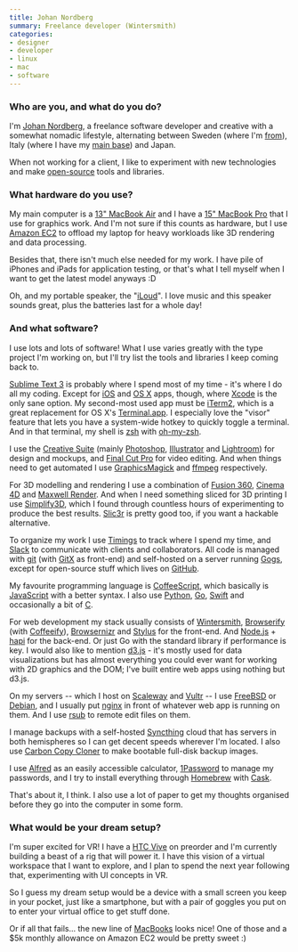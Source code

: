 ```yaml
---
title: Johan Nordberg
summary: Freelance developer (Wintersmith)
categories:
- designer
- developer
- linux
- mac
- software
---
```


### Who are you, and what do you do?

I'm [Johan Nordberg](https://johan-nordberg.com/ "Johan's website."), a freelance software developer and creative with a somewhat nomadic lifestyle, alternating between Sweden (where I'm [from](https://en.wikipedia.org/wiki/Luleå "The Wikipedia entry for Luleå.")), Italy (where I have my [main base](https://en.wikipedia.org/wiki/Florence "The Wikipedia entry for Florence.")) and Japan.

When not working for a client, I like to experiment with new technologies and make [open-source](https://github.com/jnordberg "Johan's GitHub account.") tools and libraries.

### What hardware do you use?

My main computer is a [13" MacBook Air][macbook-air] and I have a [15" MacBook Pro][macbook-pro] that I use for graphics work. And I'm not sure if this counts as hardware, but I use [Amazon EC2][ec2] to offload my laptop for heavy workloads like 3D rendering and data processing.

Besides that, there isn't much else needed for my work. I have pile of iPhones and iPads for application testing, or that's what I tell myself when I want to get the latest model anyways :D

Oh, and my portable speaker, the "[iLoud][]". I love music and this speaker sounds great, plus the batteries last for a whole day!

### And what software?

I use lots and lots of software! What I use varies greatly with the type project I'm working on, but I'll try list the tools and libraries I keep coming back to.

[Sublime Text 3][sublime-text] is probably where I spend most of my time - it's where I do all my coding. Except for [iOS][] and [OS X][macos] apps, though, where [Xcode][] is the only sane option. My second-most used app must be [iTerm2][], which is a great replacement for OS X's [Terminal.app][terminal]. I especially love the "visor" feature that lets you have a system-wide hotkey to quickly toggle a terminal. And in that terminal, my shell is [zsh][] with [oh-my-zsh][].

I use the [Creative Suite][creative-suite] (mainly [Photoshop][], [Illustrator][] and [Lightroom][]) for design and mockups, and [Final Cut Pro][final-cut-pro] for video editing. And when things need to get automated I use [GraphicsMagick][] and [ffmpeg][] respectively.

For 3D modelling and rendering I use a combination of [Fusion 360][fusion-360], [Cinema 4D][cinema-4d] and [Maxwell Render][maxwell-render]. And when I need something sliced for 3D printing I use [Simplify3D][], which I found through countless hours of experimenting to produce the best results. [Slic3r][] is pretty good too, if you want a hackable alternative.

To organize my work I use [Timings][] to track where I spend my time, and [Slack][] to communicate with clients and collaborators. All code is managed with [git][] (with [GitX][] as front-end) and self-hosted on a server running [Gogs][], except for open-source stuff which lives on [GitHub][].

My favourite programming language is [CoffeeScript][], which basically is [JavaScript][] with a better syntax. I also use [Python][], [Go][], [Swift][swift.2] and occasionally a bit of [C][].

For web development my stack usually consists of [Wintersmith][], [Browserify][] (with [Coffeeify][]), [Browsernizr][] and [Stylus][] for the front-end. And [Node.js][] + [hapi][] for the back-end. Or just Go with the standard library if performance is key. I would also like to mention [d3.js][] - it's mostly used for data visualizations but has almost everything you could ever want for working with 2D graphics and the DOM; I've built entire web apps using nothing but d3.js.

On my servers -- which I host on [Scaleway][] and [Vultr][] -- I use [FreeBSD][] or [Debian][], and I usually put [nginx][] in front of whatever web app is running on them. And I use [rsub][] to remote edit files on them.

I manage backups with a self-hosted [Syncthing][] cloud that has servers in both hemispheres so I can get decent speeds wherever I'm located. I also use [Carbon Copy Cloner][carbon-copy-cloner] to make bootable full-disk backup images.

I use [Alfred][] as an easily accessible calculator, [1Password][] to manage my passwords, and I try to install everything through [Homebrew][] with [Cask][homebrew-cask].

That's about it, I think. I also use a lot of paper to get my thoughts organised before they go into the computer in some form.

### What would be your dream setup?

I'm super excited for VR! I have a [HTC Vive][vive] on preorder and I'm currently building a beast of a rig that will power it. I have this vision of a virtual workspace that I want to explore, and I plan to spend the next year following that, experimenting with UI concepts in VR.

So I guess my dream setup would be a device with a small screen you keep in your pocket, just like a smartphone, but with a pair of goggles you put on to enter your virtual office to get stuff done.

Or if all that fails... the new line of [MacBooks][macbook.2] looks nice! One of those and a $5k monthly allowance on Amazon EC2 would be pretty sweet :)

[iloud]: https://www.ikmultimedia.com/products/iloud/ "A portable Bluetooth speaker."
[macbook-pro]: https://www.apple.com/macbook-pro/ "A laptop."
[macbook-air]: https://www.apple.com/macbook-air/ "A very thin laptop."
[macbook.2]: https://en.wikipedia.org/wiki/MacBook_(2015_version) "A very thin 12 inch laptop."
[vive]: http://www.htcvr.com/ "A SteamVR headset."
[rsub]: https://github.com/henrikpersson/rsub "Software for editing file remotely via Sublime Text."
[1password]: https://1password.com "Password management software for Mac OS X."
[illustrator]: https://www.adobe.com/products/illustrator.html "A vector graphics editor."
[iterm2]: http://iterm2.com/ "An alternative terminal application for Mac OS X."
[ios]: https://www.apple.com/ios/ios-10/ "A mobile operating system."
[node.js]: https://nodejs.org/en/ "A Javascript application platform."
[nginx]: http://nginx.org/ "A very fast web/mail server."
[graphicsmagick]: http://www.graphicsmagick.org/ "Image editing and converting software."
[gogs]: https://gogs.io/ "A self-hosted git service."
[go]: https://golang.org/ "A compiled programming language."
[gitx]: http://gitx.frim.nl/ "A git GUI for Mac OS X."
[github]: https://github.com/ "A Git code repository service."
[git]: https://git-scm.com/ "A version control system."
[zsh]: http://www.zsh.org/ "An interactive shell and scripting language."
[timings]: https://www.mediaatelier.com/Timings2/ "Time tracking software for the Mac."
[terminal]: https://en.wikipedia.org/wiki/Terminal_(OS_X) "A console application included with Mac OS X."
[slic3r]: http://slic3r.org/ "3D printing software."
[sublime-text]: http://www.sublimetext.com/ "A coder's text editor."
[stylus]: http://stylus-lang.com/ "A dynamic language for generating CSS."
[swift.2]: https://swift.org/ "A compiled programming language."
[scaleway]: https://www.scaleway.com/ "An SSD-based web hosting service."
[simplify3d]: https://www.simplify3d.com/ "3D printing software."
[syncthing]: https://syncthing.net/ "Self-hosted file syncing software."
[slack]: https://slack.com/ "A collaboration service."
[alfred]: https://www.alfredapp.com/ "A launcher app for the Mac."
[fusion-360]: https://www.autodesk.com/products/fusion-360/overview "Cloud-based CAD/CAM software."
[final-cut-pro]: https://en.wikipedia.org/wiki/Final_Cut_Pro "A nonlinear video editor."
[freebsd]: https://www.freebsd.org/ "An open source operating system."
[ffmpeg]: http://www.ffmpeg.org/ "Comprehensive audio/video software."
[oh-my-zsh]: https://github.com/robbyrussell/oh-my-zsh "A framework of extensions and themes for the zsh shell."
[homebrew-cask]: https://github.com/caskroom/homebrew-cask "A command-line tool for installing Mac applications."
[hapi]: https://hapijs.com/ "A web framework."
[homebrew]: http://brew.sh "Command-line package manager for Mac OS X."
[maxwell-render]: http://www.maxwellrender.com/products/maxwell-render-suite "3D rendering software."
[macos]: https://en.wikipedia.org/wiki/MacOS "An operating system for Mac hardware."
[javascript]: https://en.wikipedia.org/wiki/JavaScript "An interpreted scripting language."
[coffeeify]: https://github.com/jnordberg/coffeeify "A CoffeeScript module for Browserify."
[coffeescript]: http://coffeescript.org/ "A language that compiles into Javascript."
[carbon-copy-cloner]: https://bombich.com/ "Mac disk backup software."
[creative-suite]: https://www.adobe.com/creativecloud.html "A collection of design tools."
[c]: https://en.wikipedia.org/wiki/C_(programming_language) "A compiled programming language."
[cinema-4d]: https://www.maxon.net/en/products/cinema-4d-prime/who-should-use-it.html "3D rendering software."
[debian]: https://www.debian.org/ "A Linux distribution."
[d3.js]: https://d3js.org/ "A Javascript framework for manipulating data."
[vultr]: https://www.vultr.com/ "An SSD-based web hosting service."
[xcode]: https://en.wikipedia.org/wiki/Xcode "An IDE for Mac developers."
[ec2]: https://aws.amazon.com/ec2/ "A web service for virtualised processing."
[browserify]: http://browserify.org/ "A Node.js dependency manager."
[browsernizr]: https://github.com/jnordberg/browsernizr "A Modernizer module for Browserify."
[lightroom]: https://www.adobe.com/products/photoshop-lightroom.html "Photo management and editing software."
[photoshop]: https://www.adobe.com/products/photoshop.html "A bitmap image editor."
[python]: https://www.python.org/ "An interpreted scripting language."
[wintersmith]: http://wintersmith.io/ "A static site generator."
